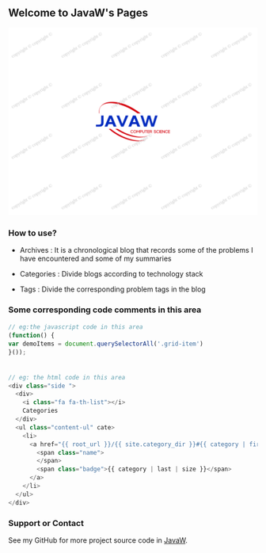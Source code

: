 ## Welcome to JavaW's Pages

![img_JavaW](img/JavaW.svg)

### How to use?

* Archives : It is a chronological blog that records some of the problems I have encountered and some of my summaries

* Categories : Divide blogs according to technology stack

* Tags : Divide the corresponding problem tags in the blog


### Some corresponding code comments in this area
```js
// eg:the javascript code in this area
(function() {
var demoItems = document.querySelectorAll('.grid-item')
}());


// eg: the html code in this area
<div class="side ">
  <div>
    <i class="fa fa-th-list"></i>
    Categories
  </div>
  <ul class="content-ul" cate>
    <li>
      <a href="{{ root_url }}/{{ site.category_dir }}#{{ category | first }}" class="categories-list-item" cate="{{ category | first }}">
        <span class="name">
        </span>
        <span class="badge">{{ category | last | size }}</span>
      </a>
    </li>
  </ul>
</div>
```



### Support or Contact

See my GitHub for more project source code in [JavaW](https://guides.github.com/w-java).

